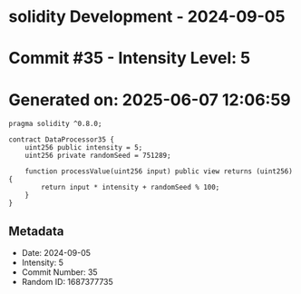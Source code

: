 ﻿# solidity Development - 2024-09-05
# Commit #35 - Intensity Level: 5
# Generated on: 2025-06-07 12:06:59
```solidity
pragma solidity ^0.8.0;

contract DataProcessor35 {
    uint256 public intensity = 5;
    uint256 private randomSeed = 751289;

    function processValue(uint256 input) public view returns (uint256) {
        return input * intensity + randomSeed % 100;
    }
}
```
## Metadata
- Date: 2024-09-05
- Intensity: 5
- Commit Number: 35
- Random ID: 1687377735
